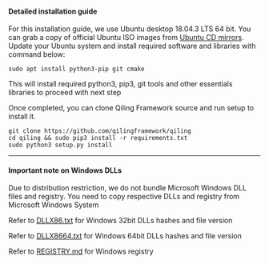 #### Detailed installation guide

For this installation guide, we use Ubuntu desktop 18.04.3 LTS 64 bit. You can grab a copy of official Ubuntu ISO images from [Ubuntu CD mirrors](https://launchpad.net/ubuntu/+cdmirrors). Update your Ubuntu system and install required software and libraries with command below:
```
sudo apt install python3-pip git cmake
```
This will install required python3, pip3, git tools and other essentials libraries to proceed with next step

Once completed, you can clone Qiling Framework source and run setup to install it.
```
git clone https://github.com/qilingframework/qiling
cd qiling && sudo pip3 install -r requirements.txt
sudo python3 setup.py install 
```

---

#### Important note on Windows DLLs

Due to distribution restriction, we do not bundle Microsoft Windows DLL files and registry. You need to copy respective DLLs and registry from Microsoft Windows System


Refer to [DLLX86.txt](DLLX86.txt) for Windows 32bit DLLs hashes and file version

Refer to [DLLX8664.txt](DLLX8664.txt) for Windows 64bit DLLs hashes and file version

Refer to [REGISTRY.md](REGISTRY.md) for Windows registry
